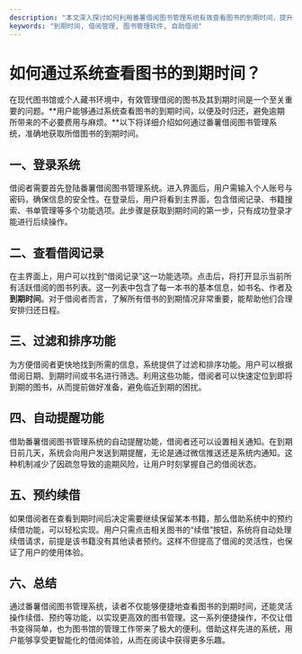 ```yaml
---
description: "本文深入探讨如何利用番薯借阅图书管理系统有效查看图书的到期时间，提升借阅管理效率。"
keywords: "到期时间, 借阅管理, 图书管理软件, 自助借阅"
---
```

# 如何通过系统查看图书的到期时间？

在现代图书馆或个人藏书环境中，有效管理借阅的图书及其到期时间是一个至关重要的问题。**用户能够通过系统查看图书的到期时间，以便及时归还，避免逾期所带来的不必要费用与麻烦。**以下将详细介绍如何通过番薯借阅图书管理系统，准确地获取所借图书的到期时间。

## 一、登录系统

借阅者需要首先登陆番薯借阅图书管理系统。进入界面后，用户需输入个人账号与密码，确保信息的安全性。在登录后，用户将看到主界面，包含借阅记录、书籍搜索、书单管理等多个功能选项。此步骤是获取到期时间的第一步，只有成功登录才能进行后续操作。

## 二、查看借阅记录

在主界面上，用户可以找到“借阅记录”这一功能选项。点击后，将打开显示当前所有活跃借阅的图书列表。这一列表中包含了每一本书的基本信息，如书名、作者及**到期时间**。对于借阅者而言，了解所有借书的到期情况非常重要，能帮助他们合理安排归还日程。

## 三、过滤和排序功能

为方便借阅者更快地找到所需的信息，系统提供了过滤和排序功能。用户可以根据借阅日期、到期时间或书名进行筛选。利用这些功能，借阅者可以快速定位到即将到期的图书，从而提前做好准备，避免临近到期的困扰。

## 四、自动提醒功能

借助番薯借阅图书管理系统的自动提醒功能，借阅者还可以设置相关通知。在到期日前几天，系统会向用户发送到期提醒，无论是通过微信推送还是系统内通知。这种机制减少了因疏忽导致的逾期风险，让用户时刻掌握自己的借阅状态。

## 五、预约续借

如果借阅者在查看到期时间后决定需要继续保留某本书籍，那么借助系统中的预约续借功能，可以轻松实现。用户只需点击相关图书的“续借”按钮，系统将自动处理续借请求，前提是该书籍没有其他读者预约。这样不但提高了借阅的灵活性，也保证了用户的使用体验。

## 六、总结

通过番薯借阅图书管理系统，读者不仅能够便捷地查看图书的到期时间，还能灵活操作续借、预约等功能，以实现更高效的图书管理。这一系列便捷操作，不仅让借书变得简单，也为图书馆的管理工作带来了极大的便利。借助这样先进的系统，用户能够享受更智能化的借阅体验，从而在阅读中获得更多乐趣。
